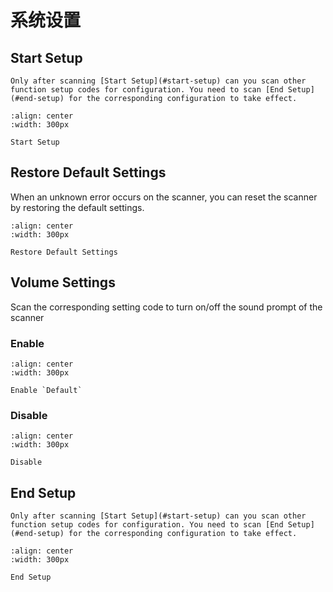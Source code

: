 # 系统设置

## Start Setup
```{note}
Only after scanning [Start Setup](#start-setup) can you scan other function setup codes for configuration. You need to scan [End Setup](#end-setup) for the corresponding configuration to take effect.
```

```{figure} ../../media/23SETUPE1.png
:align: center
:width: 300px

Start Setup
```

## Restore Default Settings
When an unknown error occurs on the scanner, you can reset the scanner by restoring the default settings.


```{figure} ../../media/40DFTPAM4.png
:align: center
:width: 300px

Restore Default Settings
```


## Volume Settings
Scan the corresponding setting code to turn on/off the sound prompt of the scanner

### Enable
```{figure} ../../media/40BUZZERON5.png
:align: center
:width: 300px

Enable `Default`
```

### Disable
```{figure} ../../media/40BUZZEROFF6.png
:align: center
:width: 300px

Disable
```

## End Setup
```{note}
Only after scanning [Start Setup](#start-setup) can you scan other function setup codes for configuration. You need to scan [End Setup](#end-setup) for the corresponding configuration to take effect.
```

```{figure} ../../media/23SETUPE0.png
:align: center
:width: 300px

End Setup
```